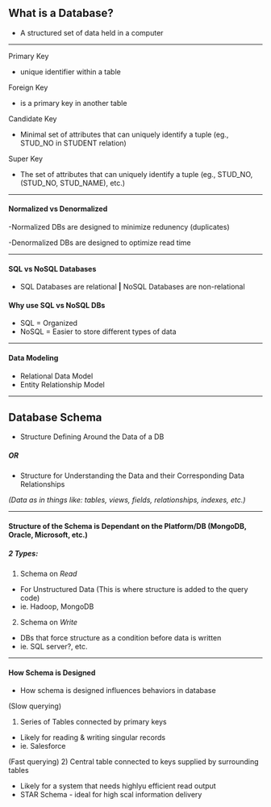 ## What is a Database?

-  A structured set of data held in a computer

----------------------
Primary Key
-  unique identifier within a table

Foreign Key
-  is a primary key in another table

Candidate Key
-  Minimal set of attributes that can uniquely identify a tuple (eg., STUD_NO in STUDENT relation)

Super Key
-  The set of attributes that can uniquely identify a tuple (eg., STUD_NO, (STUD_NO, STUD_NAME), etc.)

----------------------
#### Normalized vs Denormalized

-Normalized DBs are designed to minimize redunency (duplicates)

-Denormalized DBs are designed to optimize read time

----------------------

#### SQL vs NoSQL Databases

-  SQL Databases are relational **|** NoSQL Databases are non-relational

#### Why use SQL vs NoSQL DBs

-  SQL = Organized
-  NoSQL = Easier to store different types of data

----------------------
#### Data Modeling

-  Relational Data Model
-  Entity Relationship Model

----------------------
## Database Schema
-  Structure Defining Around the Data of a DB

##### OR

-  Structure for Understanding the Data and their Corresponding Data Relationships

*(Data as in things like: tables, views, fields, relationships, indexes, etc.)*

-----------------------

#### Structure of the Schema is Dependant on the Platform/DB (MongoDB, Oracle, Microsoft, etc.)

##### 2 Types:

1) Schema on *Read*
-  For Unstructured Data (This is where structure is added to the query code)
- ie. Hadoop, MongoDB

2) Schema on *Write*
-  DBs that force structure as a condition before data is written
-  ie. SQL server?, etc.

----------------------
#### How Schema is Designed
-  How schema is designed influences behaviors in database

(Slow querying)
1) Series of Tables connected by primary keys
-  Likely for reading & writing singular records
-  ie. Salesforce

(Fast querying)
2) Central table connected to keys supplied by surrounding tables
-  Likely for a system that needs highlyu efficient read output
-  STAR Schema - ideal for high scal information delivery
